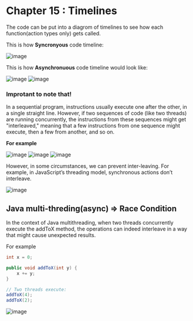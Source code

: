 # Chapter 15 : Timelines

The code can be put into a diagrom of timelines to see how each function(action types only) gets called. 

This is how **Syncronyous** code timeline: 

![image](https://github.com/user-attachments/assets/2b74ff95-d0de-4f1a-9226-eca687691c8c)


This is how **Asynchronuous** code timeline would look like: 

![image](https://github.com/user-attachments/assets/044f7acb-eb36-49ba-90d7-c0ee87eb4bc0)
![image](https://github.com/user-attachments/assets/90416a97-4d95-45b0-a47b-4dacb5cd65ae)



### Improtant to note that!

In a sequential program, instructions usually execute one after the other, in a single straight line.
However, if two sequences of code (like two threads) are running concurrently, the instructions from these sequences might get "interleaved," meaning that a few instructions from one sequence might execute, then a few from another, and so on.

**For example** 

![image](https://github.com/user-attachments/assets/3d1e6341-4caf-45dd-ac00-b73dd1e1ad5a)
![image](https://github.com/user-attachments/assets/4f5485f3-bf4e-4a71-ba97-7b1da462025e)
![image](https://github.com/user-attachments/assets/27c29ad1-f0c3-4df0-8566-f5594091f3d8)

However, in some circumstances, we can prevent inter-leaving. For example, in JavaScript’s threading model, synchronous actions don’t interleave.

![image](https://github.com/user-attachments/assets/fedd4fe2-e2e9-45f8-9c50-db845f599c4b)


## Java multi-threding(async) => Race Condition 
In the context of Java multithreading, when two threads concurrently execute the addToX method, the operations can indeed interleave in a way that might cause unexpected results.

For example 
```java
int x = 0;

public void addToX(int y) {
    x += y;
}

// Two threads execute:
addToX(4);
addToX(2);

```

![image](https://github.com/user-attachments/assets/f12ae6e0-199b-43ce-9d7f-bc77d4bb2df5)






